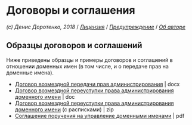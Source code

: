 # Договоры и соглашения

_\(c\) Денис Доротенко, 2018_ / [_Лицензия_](https://github.com/xCounsel/kardamon/blob/master/Russian/LICENSE.md) / [_Предупреждение_](https://github.com/xCounsel/kardamon/blob/master/Russian/DISCLAIMER.md) / [_Об авторе_](http://dorotenko.pro/about/)

## Образцы договоров и соглашений

Ниже приведены образцы и примеры договоров и соглашений в отношении доменных имен \(в том числе, и о передаче прав на доменные имена\).

* [Договор возмездной передачи прав администрирования](https://www.iidf.ru/upload/iblock/905/04_dogovor-vozmezdnoy-peredachi-domennogo-imeni.docx) \| docx
* [Договор возмездной переуступки права администрирования доменного имени](http://xn----7sbbhef7cpebbpj8b.xn--p1ai/wp-content/uploads/2015/10/%D0%94%D0%BE%D0%B3%D0%BE%D0%B2%D0%BE%D1%80-%D0%BF%D0%B5%D1%80%D0%B5%D0%B4%D0%B0%D1%87%D0%B8-%D0%B4%D0%BE%D0%BC%D0%B5%D0%BD%D0%BD%D0%BE%D0%B3%D0%BE-%D0%B8%D0%BC%D0%B5%D0%BD%D0%B8.doc) \| doc
* [Договор возмездной переуступки права администрирования доменного имени](http://reghouse.ru/upload/dogovor_vppadi.zip) \(c расписками\) \| zip
* [Соглашение поручения на управление доменными именами](http://www.futuro-park.ru/files/soglashenie_porucheniya_pers_ru.pdf) \| pdf

